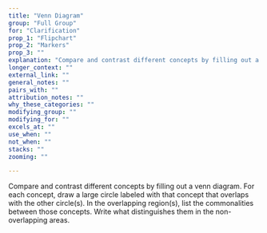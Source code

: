 ```yaml
---
title: "Venn Diagram"
group: "Full Group"
for: "Clarification"
prop_1: "Flipchart"
prop_2: "Markers"
prop_3: ""
explanation: "Compare and contrast different concepts by filling out a venn diagram. For each concept, draw a large circle labeled with that concept that overlaps with the other circle(s). In the overlapping region(s), list the commonalities between those concepts. Write what distinguishes them in the non-overlapping areas."
longer_context: ""
external_link: ""
general_notes: ""
pairs_with: ""
attribution_notes: ""
why_these_categories: ""
modifying_group: ""
modifying_for: ""
excels_at: ""
use_when: ""
not_when: ""
stacks: ""
zooming: ""

---
```


Compare and contrast different concepts by filling out a venn diagram. For each concept, draw a large circle labeled with that concept that overlaps with the other circle(s). In the overlapping region(s), list the commonalities between those concepts. Write what distinguishes them in the non-overlapping areas.
